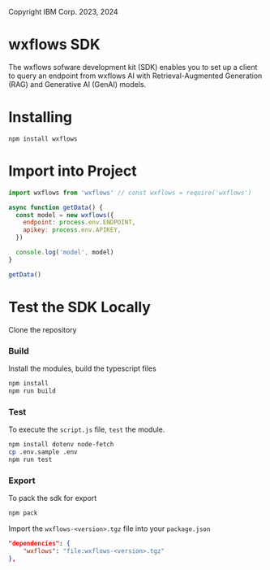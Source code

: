 Copyright IBM Corp. 2023, 2024

# wxflows SDK

The wxflows sofware development kit (SDK) enables you to set up a client to query an endpoint from wxflows AI with Retrieval-Augmented Generation (RAG) and Generative AI (GenAI) models.

# Installing

`npm install wxflows`

# Import into Project

```javascript
import wxflows from 'wxflows' // const wxflows = require('wxflows')

async function getData() {
  const model = new wxflows({
    endpoint: process.env.ENDPOINT,
    apikey: process.env.APIKEY,
  })

  console.log('model', model)
}

getData()
```

# Test the SDK Locally

Clone the repository

### Build

Install the modules, build the typescript files

```bash
npm install
npm run build
```

### Test

To execute the `script.js` file, `test` the module.

```bash
npm install dotenv node-fetch
cp .env.sample .env
npm run test
```

### Export

To pack the sdk for export

```bash
npm pack
```

Import the `wxflows-<version>.tgz` file into your `package.json`

```json
"dependencies": {
    "wxflows": "file:wxflows-<version>.tgz"
},
```
